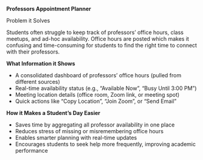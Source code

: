 **Professors Appointment Planner**

Problem it Solves

Students often struggle to keep track of professors’ office hours, class meetups, and ad-hoc availability. Office hours are posted  which makes it confusing and time-consuming for students to find the right time to connect with their professors.

**What Information it Shows**
* A consolidated dashboard of professors’ office hours (pulled from different sources)
* Real-time availability status (e.g., “Available Now”, “Busy Until 3:00 PM”)
* Meeting location details (office room, Zoom link, or meeting spot)
* Quick actions like “Copy Location”, “Join Zoom”, or “Send Email”

**How it Makes a Student’s Day Easier**
* Saves time by aggregating all professor availability in one place
* Reduces stress of missing or misremembering office hours
* Enables smarter planning with real-time updates
* Encourages students to seek help more frequently, improving academic performance
